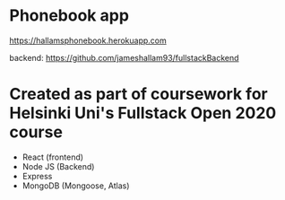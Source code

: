 # Phonebook app

https://hallamsphonebook.herokuapp.com 

backend:
https://github.com/jameshallam93/fullstackBackend


# Created as part of coursework for Helsinki Uni's Fullstack Open 2020 course
- React (frontend)
- Node JS (Backend)
- Express
- MongoDB (Mongoose, Atlas)

